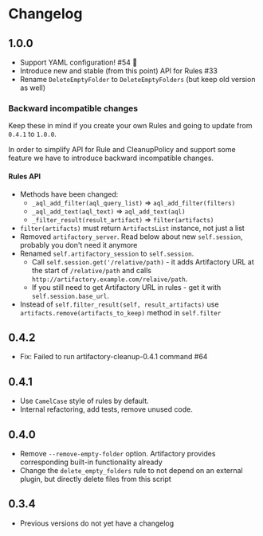 # Changelog

## 1.0.0
- Support YAML configuration! #54 🎉
- Introduce new and stable (from this point) API for Rules #33
- Rename `DeleteEmptyFolder` to `DeleteEmptyFolders` (but keep old version as well)

### Backward incompatible changes
Keep these in mind if you create your own Rules and going to update from `0.4.1` to `1.0.0`.

In order to simplify API for Rule and CleanupPolicy and support some feature we have to introduce backward incompatible changes.

#### Rules API
- Methods have been changed:
  - `_aql_add_filter(aql_query_list)` => `aql_add_filter(filters)`
  - `_aql_add_text(aql_text)` => `aql_add_text(aql)`
  - `_filter_result(result_artifact)` => `filter(artifacts)`
- `filter(artifacts)` must return `ArtifactsList` instance, not just a list
- Removed `artifactory_server`. Read below about new `self.session`, probably you don't need it anymore
- Renamed `self.artifactory_session` to `self.session`. 
  - Call `self.session.get('/relative/path)` - it adds Artifactory URL at the start of `/relative/path` and calls `http://artifactory.example.com/relaive/path`.
  - If you still need to get Artifactory URL in rules - get it with `self.session.base_url`.
- Instead of `self.filter_result(self, result_artifacts)` use `artifacts.remove(artifacts_to_keep)` method in `self.filter`

## 0.4.2
- Fix: Failed to run artifactory-cleanup-0.4.1 command #64

## 0.4.1

- Use `CamelCase` style of rules by default.
- Internal refactoring, add tests, remove unused code.

## 0.4.0

- Remove `--remove-empty-folder` option. Artifactory provides corresponding built-in functionality already
- Change the `delete_empty_folders` rule to not depend on an external plugin, but directly delete files from this script

## 0.3.4

* Previous versions do not yet have a changelog
